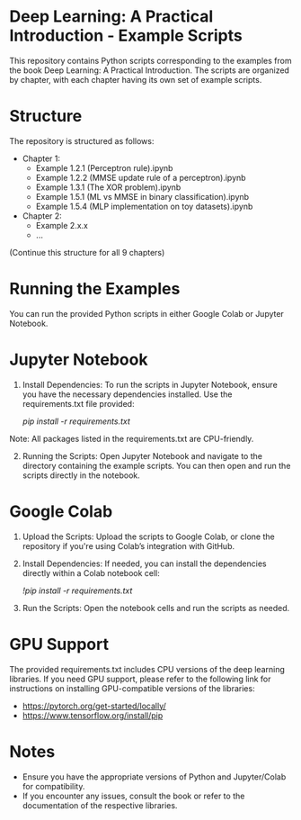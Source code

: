 # Deep Learning: A Practical Introduction - Example Scripts
This repository contains Python scripts corresponding to the examples from the book Deep Learning: A Practical Introduction. The scripts are organized by chapter, with each chapter having its own set of example scripts.
# Structure
The repository is structured as follows:
- Chapter 1:
    - Example 1.2.1 (Perceptron rule).ipynb
    - Example 1.2.2 (MMSE update rule of a perceptron).ipynb
    - Example 1.3.1 (The XOR problem).ipynb
    - Example 1.5.1 (ML vs MMSE in binary classification).ipynb
    - Example 1.5.4 (MLP implementation on toy datasets).ipynb
- Chapter 2:
    - Example 2.x.x
    - ...

(Continue this structure for all 9 chapters)
# Running the Examples
You can run the provided Python scripts in either Google Colab or Jupyter Notebook.
# Jupyter Notebook
1.	Install Dependencies: To run the scripts in Jupyter Notebook, ensure you have the necessary dependencies installed. Use the requirements.txt file provided:

  	*pip install -r requirements.txt*
  	
Note: All packages listed in the requirements.txt are CPU-friendly.

2.	Running the Scripts: Open Jupyter Notebook and navigate to the directory containing the example scripts. You can then open and run the scripts directly in the notebook.
# Google Colab
1.	Upload the Scripts: Upload the scripts to Google Colab, or clone the repository if you're using Colab’s integration with GitHub.
2.	Install Dependencies: If needed, you can install the dependencies directly within a Colab notebook cell:

  	*!pip install -r requirements.txt*
  	
4.	Run the Scripts: Open the notebook cells and run the scripts as needed.
# GPU Support
The provided requirements.txt includes CPU versions of the deep learning libraries. If you need GPU support, please refer to the following link for instructions on installing GPU-compatible versions of the libraries:
- https://pytorch.org/get-started/locally/
- https://www.tensorflow.org/install/pip
# Notes
- Ensure you have the appropriate versions of Python and Jupyter/Colab for compatibility.
- If you encounter any issues, consult the book or refer to the documentation of the respective libraries.


